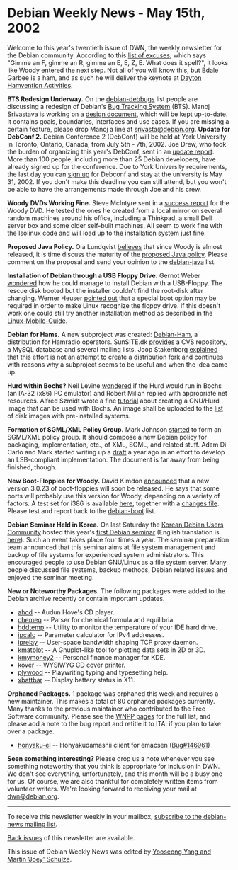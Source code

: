 
Debian Weekly News - May 15th, 2002
===================================


Welcome to this year's twentieth issue of DWN, the weekly newsletter for
the Debian community. According to this [list of
excuses](https://release.debian.org/britney/update_excuses.html), which says "Gimme an F, gimme an R, gimme an E, E, Z, E. What
does it spell?", it looks like Woody entered the next step. Not all of you
will know this, but Bdale Garbee is a ham, and as such he will deliver the
keynote at [Dayton Hamvention
Activities](http://www.tapr.org/tapr/dayton/).


**BTS Redesign Underway.** On the [debian-debbugs](https://lists.debian.org/debian-debbugs/) list
people are discussing a redesign of Debian's [Bug Tracking System](https://bugs.debian.org/) (BTS). Manoj
Srivastava is working on a [design
document](https://people.debian.org/~srivasta/bugtracking.txt), which will be kept up-to-date. It contains goals,
boundaries, interfaces and use cases. If you are missing a certain
feature, please drop Manoj a line at [srivasta@debian.org](mailto:srivasta@debian.org).
**Update for DebConf 2.** Debian Conference 2 (DebConf) will
be held at York University in Toronto, Ontario, Canada, from July 5th - 7th,
2002. Joe Drew, who took the burden of organizing this year's DebConf, sent in
an [update report](https://lists.debian.org/debian-devel-announce-0205/msg00002.html). More than 100 people, including more than 25 Debian
developers, have already signed up for the conference. Due to York University
requirements, the last day you can [sign
up](http://net2.com/debconf2/) for Debconf and stay at the university is May 31, 2002. If you don't
make this deadline you can still attend, but you won't be able to have the
arrangements made through Joe and his crew.


**Woody DVDs Working Fine.** Steve McIntyre sent in a [success report](https://lists.debian.org/debian-cd-0205/msg00136.html)
for the Woody DVD. He tested the ones he created from a local mirror on
several random machines around his office, including a Thinkpad, a small Dell
server box and some older self-built machines. All seem to work fine with the
Isolinux code and will load up to the installation system just fine.


**Proposed Java Policy.** Ola Lundqvist [believes](https://lists.debian.org/debian-policy-0205/msg00114.html)
that since Woody is almost released, it is time discuss the maturity of the [proposed Java
policy](https://people.debian.org/~opal/java/policy.html/). Please comment on the proposal and send your opinion to the [debian-java](https://lists.debian.org/debian-java/) list.


**Installation of Debian through a USB Floppy Drive.** Gernot
Weber [wondered](https://lists.debian.org/debian-laptop-0205/msg00157.html) how he could manage to install Debian with a USB-Floppy. The
rescue disk booted but the installer couldn't find the root-disk after
changing. Werner Heuser [pointed
out](https://lists.debian.org/debian-laptop-0205/msg00158.html) that a special boot option may be required in order to make Linux
recognize the floppy drive. If this doesn't work one could still try another
installation method as described in the [Linux-Mobile-Guide](https://tldp.org/LDP/Mobile-Guide/html/index.html).


**Debian for Hams.** A new subproject was created: [Debian-Ham](http://debianham.sunsite.dk/), a distribution for
Hamradio operators. SunSITE.dk [provides](https://lists.debian.org/debian-hams-0205/msg00006.html) a
CVS repository, a MySQL database and several mailing lists. Joop Stakenborg
[explained](https://lists.debian.org/debian-hams-0205/msg00016.html)
that this effort is not an attempt to create a distribution fork and continues
with reasons why a subproject seems to be useful and when the idea came
up.


**Hurd within Bochs?** Neil Levine [wondered](https://lists.debian.org/debian-hurd-0205/msg00131.html) if
the Hurd would run in Bochs (an IA-32 (x86) PC emulator) and Robert Millan
replied with appropriate net resources. Alfred Szmidt wrote a fine [tutorial](ftp://walfield.org/pub/people/ams/hurd/creating_bochs_image_for_gnu.txt) about creating a GNU/Hurd image that can be used with Bochs. An
image shall be uploaded to the [list](http://bochs.sourceforge.net/diskimages.html) of disk images
with pre-installed systems.


**Formation of SGML/XML Policy Group.** Mark Johnson [started](https://lists.debian.org/debian-sgml-0205/msg00000.html) to
form an SGML/XML policy group. It should compose a new Debian policy for
packaging, implementation, etc., of XML, SGML, and related stuff. Adam
Di Carlo and Mark started writing up a [draft](https://people.debian.org/~mrj/sgml-policy-draft/) a year ago
in an effort to develop an LSB-compliant implementation. The document is far
away from being finished, though.


**New Boot-Floppies for Woody.** David Kimdon [announced](https://lists.debian.org/debian-boot-0205/msg00333.html)
that a new version 3.0.23 of boot-floppies will soon be released. He says
that some ports will probably use this version for Woody, depending on a
variety of factors. A test set for i386 is available [here](https://people.debian.org/~dwhedon/dists/woody/main/disks-i386/current/), together with a [changes file](https://people.debian.org/~dwhedon/boot-floppies_3.0.23_i386.changes). Please test and report back to the [debian-boot](https://lists.debian.org/debian-boot/) list.


**Debian Seminar Held in Korea.** On last Saturday the [Korean Debian Users Community](http://debianusers.org/) hosted this
year's [first Debian
seminar](http://debianusers.org/stories.php?story=02/05/01/9950118) (English translation is [here](https://www.debian.org/News/weekly/2002/20/mail#mail1)). Such an event
takes place four times a year. The seminar preparation team announced that this
seminar aims at file system management and backup of file systems for
experienced system administrators. This encouraged people to use Debian
GNU/Linux as a file system server. Many people discussed file systems, backup
methods, Debian related issues and enjoyed the seminar meeting.


**New or Noteworthy Packages.** The following packages were
added to the Debian archive recently or contain important updates.


* [ahcd](https://packages.debian.org/unstable/sound/ahcd)
 -- Audun Hove's CD player.
* [chemeq](https://packages.debian.org/unstable/tex/chemeq)
 -- Parser for chemical formula and equilibria.
* [hddtemp](https://packages.debian.org/unstable/utils/hddtemp)
 -- Utility to monitor the temperature of your IDE hard drive.
* [ipcalc](https://packages.debian.org/unstable/net/ipcalc)
 -- Parameter calculator for IPv4 addresses.
* [iprelay](https://packages.debian.org/unstable/net/iprelay)
 -- User-space bandwidth shaping TCP proxy daemon.
* [kmatplot](https://packages.debian.org/unstable/math/kmatplot)
 -- A Gnuplot-like tool for plotting data sets in 2D or 3D.
* [kmymoney2](https://packages.debian.org/unstable/utils/kmymoney2)
 -- Personal finance manager for KDE.
* [kover](https://packages.debian.org/unstable/graphics/kover)
 -- WYSIWYG CD cover printer.
* [plywood](https://packages.debian.org/unstable/text/plywood)
 -- Playwriting typing and typesetting help.
* [xbattbar](https://packages.debian.org/unstable/x11/xbattbar)
 -- Display battery status in X11.


**Orphaned Packages.** 1 package was orphaned this week and
requires a new maintainer. This makes a total of 80 orphaned packages currently.
Many thanks to the previous maintainer who contributed to the Free Software
community. Please see the [WNPP pages](https://www.debian.org/devel/wnpp/) for
the full list, and please add a note to the bug report and retitle it to ITA:
if you plan to take over a package.


* [honyaku-el](https://packages.debian.org/unstable/utils/honyaku-el)
 -- Honyakudamashii client for emacsen
 ([Bug#146961](https://bugs.debian.org/146961))


**Seen something interesting?** Please drop us a note whenever you
see something noteworthy that you think is appropriate for inclusion in DWN. We
don't see everything, unfortunately, and this month will be a busy one for us.
Of course, we are also thankful for completely written items from volunteer
writers. We're looking forward to receiving your mail at [dwn@debian.org](mailto:dwn@debian.org).




---



 To receive this newsletter weekly in your mailbox, [subscribe to the debian-news mailing list](https://lists.debian.org/debian-news/).



[Back issues](https://www.debian.org/News/weekly/) of this newsletter are available.



This issue of Debian Weekly News was edited by [Yooseong Yang and Martin 'Joey' Schulze](mailto:dwn@debian.org).






